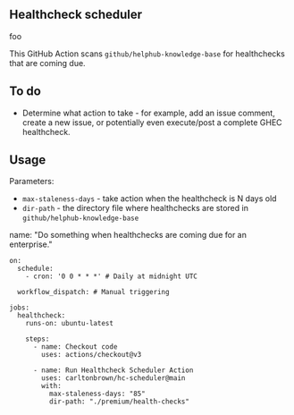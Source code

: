 ## Healthcheck scheduler

foo

This GitHub Action scans `github/helphub-knowledge-base` for healthchecks that are coming due.

## To do

- Determine what action to take - for example, add an issue comment, create a new issue, or potentially even execute/post a complete GHEC healthcheck.

## Usage

Parameters:
- `max-staleness-days` - take action when the healthcheck is N days old
- `dir-path` - the directory file where healthchecks are stored in `github/helphub-knowledge-base`

name: "Do something when healthchecks are coming due for an enterprise."

```
on:
  schedule:
    - cron: '0 0 * * *' # Daily at midnight UTC

  workflow_dispatch: # Manual triggering

jobs:
  healthcheck:
    runs-on: ubuntu-latest

    steps:
      - name: Checkout code
        uses: actions/checkout@v3

      - name: Run Healthcheck Scheduler Action
        uses: carltonbrown/hc-scheduler@main
        with:
          max-staleness-days: "85"
          dir-path: "./premium/health-checks"
```
